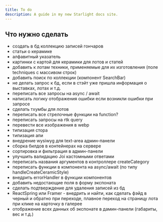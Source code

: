 ```yaml
---
title: To do 
description: A guide in my new Starlight docs site.
---
```


## Что нужно сделать

- создать в бд коллекцию записей гончаров
- статьи о керамике
- алфавитный указатель
- картинки с картой для керамики для лотов и статей
- добавить к лотам техники, применяемые для их изготовления (поле techniques с массивом строк)
- добавить поиск по коллекции (компонент SearchBar)
- не делать запрос к бд, если в стэйт уже пришла информация о выставках, лотах и т.д.
- переписать все запросы на async / await
- написать логику отображения ошибки если возникли ошибки при запросе
- сделать тхумбы для лотов
- переписать все стрелочные функции на function?
- переписать запросы на rtk query
- перевести все изображения в webp
- типизация стора
- типизация апи
- внедрение wysiwyg для text-area админ-панели
- сборка билдов в контейнерах на сервере
- сортировка и фильтрация в админ-панели
- улучшить валидацию Joi кастомными ответами
- переписать названия аргументов в контроллере createCategory
- переписать функции в компонента на async/await (по типу handleCreateCeramicStyle)
- внедрить errorHandler в функции компонентов
- добавить недостающие поля в форму экспоната
- сделать подтверждение для удаления записей из бд
- ReactSpring или Framer - внедрить и найти, как сделать фэйд в черный и обратно при переходе, плавное переход на страницу лота при клике на карточку в галерее
- отображение всех данных об экспонате в дамин-панели (габариты, вес и т.д.)